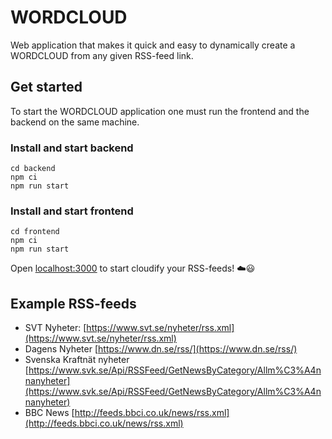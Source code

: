 # WORDCLOUD

Web application that makes it quick and easy to dynamically create a WORDCLOUD from any given RSS-feed link.

## Get started

To start the WORDCLOUD application one must run the frontend and the backend on the same machine.

### Install and start backend
```
cd backend
npm ci
npm run start
```

### Install and start frontend
```
cd frontend
npm ci
npm run start
```
Open [localhost:3000](http://localhost:3000/) to start cloudify your RSS-feeds! ☁️😃

## Example RSS-feeds
- SVT Nyheter: [https://www.svt.se/nyheter/rss.xml](https://www.svt.se/nyheter/rss.xml)
- Dagens Nyheter [https://www.dn.se/rss/](https://www.dn.se/rss/)
- Svenska Kraftnät nyheter [https://www.svk.se/Api/RSSFeed/GetNewsByCategory/Allm%C3%A4nnanyheter](https://www.svk.se/Api/RSSFeed/GetNewsByCategory/Allm%C3%A4nnanyheter)
- BBC News [http://feeds.bbci.co.uk/news/rss.xml](http://feeds.bbci.co.uk/news/rss.xml)
